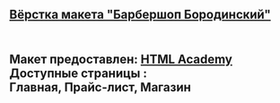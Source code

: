 <h2><a href="https://aiganov.github.io/barbershop-markup/" class="btn" target="_blank">Вёрстка макета "Барбершоп Бородинский"</a><h2><br>
Макет предоставлен: <a href="https://htmlacademy.ru/" class="btn" target="_blank">HTML Academy</a> <br>
Доступные страницы :<br>
Главная, Прайс-лист, Магазин
